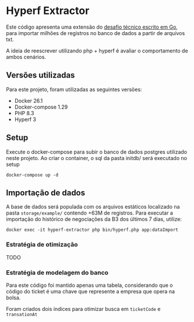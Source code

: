 # Hyperf Extractor

Este código apresenta uma extensão do [desafio técnico escrito em Go](https://github.com/vinaocruz/go-extractor), para importar milhões de registros no banco de dados a partir de arquivos txt. 

A ideia de reescrever utilizando php + hyperf é avaliar o comportamento de ambos cenários.

## Versões utilizadas

Para este projeto, foram utilizadas as seguintes versões:

* Docker 26.1
* Docker-compose 1.29
* PHP 8.3
* Hyperf 3

## Setup

Execute o docker-compose para subir o banco de dados postgres utilizado neste projeto. Ao criar o container, o sql da pasta initdb/ será executado no setup

```
docker-compose up -d
```


## Importação de dados

A base de dados será populada com os arquivos estáticos localizado na pasta `storage/example/` contendo +63M de registros. Para executar a importação do histórico de negociações da B3 dos últimos 7 dias, utilize:

```
docker exec -it hyperf-extractor php bin/hyperf.php app:dataImport
```

### Estratégia de otimização

TODO

### Estratégia de modelagem do banco

Para este código foi mantido apenas uma tabela, considerando que o código do ticket é uma chave que represente a empresa que opera na bolsa.

Foram criados dois índices para otimizar busca em `ticketCode` e `transationAt`

